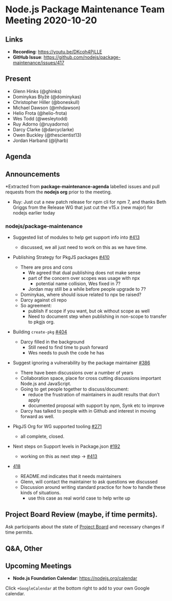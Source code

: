 # Node.js  Package Maintenance Team Meeting 2020-10-20


## Links


* **Recording**: https://youtu.be/DKcoh4PjLLE
* **GitHub Issue**: https://github.com/nodejs/package-maintenance/issues/417


## Present

* Glenn Hinks (@ghinks)
* Dominykas Blyžė (@dominykas)
* Christopher Hiller (@boneskull)
* Michael Dawson (@mhdawson) 
* Helio Frota (@helio-frota)
* Wes Todd (@wesleytodd)
* Ruy Adorno (@ruyadorno)
* Darcy Clarke (@darcyclarke)
* Owen Buckley (@thescientist13)
* Jordan Harband (@ljharb)

## Agenda

## Announcements
 
*Extracted from **package-maintenance-agenda** labelled issues and pull requests from the **nodejs org** prior to the meeting.


* Ruy: Just cut a new patch release for npm cli for npm 7, and thanks Beth Griggs from the Release WG that just cut the v15.x (new major) for nodejs earlier today


### nodejs/package-maintenance


* Suggested list of modules to help get support info into [#413](https://github.com/nodejs/package-maintenance/issues/413)
  * discussed, we all just need to work on this as we have time.


* Publishing Strategy for PkgJS packages [#410](https://github.com/nodejs/package-maintenance/issues/410)
  * There are pros and cons
    * We agreed that dual publishing does not make sense
    * part of the concern over scopes was usage with npx
      * potential name collision, Wes fixed in 7?
    * Jordan may still be a while before people upgrade to 7?
   * Dominykas, where should issue related to npx be raised? 
    * Darcy against cli repo
  * So agreement:
    * publish if scope if you want, but ok without scope as well
    * Need to document step when publishing in non-scope to transfer to 
      pkgjs org.


* Building `create-pkg` [#404](https://github.com/nodejs/package-maintenance/issues/404)
  * Darcy filled in the background
    * Still need to find time to push forward
    * Wes needs to push the code he has 


* Suggest ignoring a vulnerability by the package maintainer [#386](https://github.com/nodejs/package-maintenance/issues/386)
  * There have been discussions over a number of years 
  * Collaboration space, place for cross cutting discussions important
    Node.js and JavaScript.
  * Going to get people together to discuss/document:
    * reduce the frustration of maintainers in audit results that don’t apply
    * documented proposal with support by npm, Synk etc to improve 
  * Darcy has talked to people with in Github and interest in moving forward as
    well.
    
* PkgJS Org for WG supported tooling [#271](https://github.com/nodejs/package-maintenance/issues/271)
  * all complete, closed.


* Next steps on Support levels in Package.json [#192](https://github.com/nodejs/package-maintenance/issues/192)
  * working on this as next step -> 
    [#413](https://github.com/nodejs/package-maintenance/issues/413)




* [418](https://github.com/nodejs/package-maintenance/issues/418)
  * README.md indicates that it needs maintainers
  * Glenn, will contact the maintainer to ask questions we discussed
  * Discussion around writing standard practice for how to handle these
    kinds of situations. 
    * use this case as real world case to help write up 


## Project Board Review (maybe, if time permits).


Ask participants about the state of [Project Board](https://github.com/nodejs/package-maintenance/projects/1) and necessary changes if time permits.


## Q&A, Other


## Upcoming Meetings


* **Node.js Foundation Calendar**: https://nodejs.org/calendar


Click `+GoogleCalendar` at the bottom right to add to your own Google calendar.
